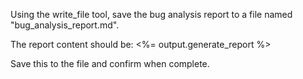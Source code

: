 Using the write_file tool, save the bug analysis report to a file named "bug_analysis_report.md".

The report content should be:
<%= output.generate_report %>

Save this to the file and confirm when complete.